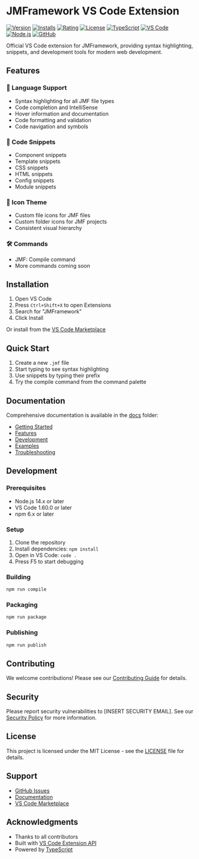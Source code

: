 # JMFramework VS Code Extension

[![Version](https://img.shields.io/visual-studio-marketplace/v/JMFramework.jmframework-vscode?style=flat-square)](https://marketplace.visualstudio.com/items?itemName=JMFramework.jmframework-vscode)
[![Installs](https://img.shields.io/visual-studio-marketplace/i/JMFramework.jmframework-vscode?style=flat-square)](https://marketplace.visualstudio.com/items?itemName=JMFramework.jmframework-vscode)
[![Rating](https://img.shields.io/visual-studio-marketplace/r/JMFramework.jmframework-vscode?style=flat-square)](https://marketplace.visualstudio.com/items?itemName=JMFramework.jmframework-vscode)
[![License](https://img.shields.io/github/license/Nanaimo2013/jmframework-vscode?style=flat-square)](LICENSE)
[![TypeScript](https://img.shields.io/badge/TypeScript-4.3.2-blue?style=flat-square)](https://www.typescriptlang.org/)
[![VS Code](https://img.shields.io/badge/VS%20Code-1.60.0+-blue?style=flat-square)](https://code.visualstudio.com/)
[![Node.js](https://img.shields.io/badge/Node.js-14.x-green?style=flat-square)](https://nodejs.org/)
[![GitHub](https://img.shields.io/github/stars/Nanaimo2013/jmframework-vscode?style=flat-square)](https://github.com/Nanaimo2013/jmframework-vscode)

Official VS Code extension for JMFramework, providing syntax highlighting, snippets, and development tools for modern web development.

## Features

### 🎨 Language Support
- Syntax highlighting for all JMF file types
- Code completion and IntelliSense
- Hover information and documentation
- Code formatting and validation
- Code navigation and symbols

### 📝 Code Snippets
- Component snippets
- Template snippets
- CSS snippets
- HTML snippets
- Config snippets
- Module snippets

### 🎯 Icon Theme
- Custom file icons for JMF files
- Custom folder icons for JMF projects
- Consistent visual hierarchy

### 🛠️ Commands
- JMF: Compile command
- More commands coming soon

## Installation

1. Open VS Code
2. Press `Ctrl+Shift+X` to open Extensions
3. Search for "JMFramework"
4. Click Install

Or install from the [VS Code Marketplace](https://marketplace.visualstudio.com/items?itemName=JMFramework.jmframework-vscode)

## Quick Start

1. Create a new `.jmf` file
2. Start typing to see syntax highlighting
3. Use snippets by typing their prefix
4. Try the compile command from the command palette

## Documentation

Comprehensive documentation is available in the [docs](./docs) folder:
- [Getting Started](./docs/getting-started/README.md)
- [Features](./docs/features/README.md)
- [Development](./docs/development/README.md)
- [Examples](./docs/examples/README.md)
- [Troubleshooting](./docs/troubleshooting/README.md)

## Development

### Prerequisites
- Node.js 14.x or later
- VS Code 1.60.0 or later
- npm 6.x or later

### Setup
1. Clone the repository
2. Install dependencies: `npm install`
3. Open in VS Code: `code .`
4. Press F5 to start debugging

### Building
```bash
npm run compile
```

### Packaging
```bash
npm run package
```

### Publishing
```bash
npm run publish
```

## Contributing

We welcome contributions! Please see our [Contributing Guide](CONTRIBUTING.md) for details.

## Security

Please report security vulnerabilities to [INSERT SECURITY EMAIL]. See our [Security Policy](SECURITY.md) for more information.

## License

This project is licensed under the MIT License - see the [LICENSE](LICENSE) file for details.

## Support

- [GitHub Issues](https://github.com/Nanaimo2013/jmframework-vscode/issues)
- [Documentation](./docs)
- [VS Code Marketplace](https://marketplace.visualstudio.com/items?itemName=JMFramework.jmframework-vscode)

## Acknowledgments

- Thanks to all contributors
- Built with [VS Code Extension API](https://code.visualstudio.com/api)
- Powered by [TypeScript](https://www.typescriptlang.org/)